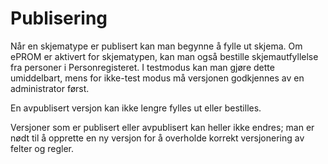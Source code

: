 # Publisering

Når en skjematype er publisert kan man begynne å fylle ut skjema. Om ePROM er aktivert for skjematypen, kan man også bestille skjemautfyllelse fra personer i Personregisteret. I testmodus kan man gjøre dette umiddelbart, mens for ikke-test modus må versjonen godkjennes av en administrator først.

En avpublisert versjon kan ikke lengre fylles ut eller bestilles.

Versjoner som er publisert eller avpublisert kan heller ikke endres; man er nødt til å opprette en ny versjon for å overholde korrekt versjonering av felter og regler.
